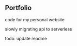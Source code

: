 ## Portfolio

code for my personal website 

slowly migrating api to serverless


todo: update readme